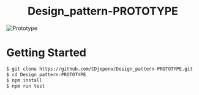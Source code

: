 <p align="center"><h1 align="center">
Design_pattern-PROTOTYPE
</h1>

![Prototype](https://user-images.githubusercontent.com/43074465/129648411-eeb603cf-0040-4add-b41c-661aca0dc205.jpg)

# Getting Started
```bash
$ git clone https://github.com/CDjepeno/Design_pattern-PROTOTYPE.git
$ cd Design_pattern-PROTOTYPE
$ npm install
$ npm run test
``` 
